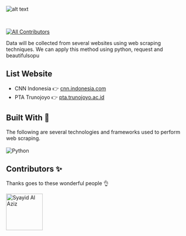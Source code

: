 ![alt text](https://github.com/syayidalaziz10/webscraping-beautifulsoup/blob/main/assets/image-readme.png?raw=true)

&nbsp;

[![All Contributors](https://img.shields.io/badge/all_contributors-1-orange.svg?style=flat-square)](#contributors-)

Data will be collected from several websites using web scraping techniques. We can apply this method using python, request and beautifulsopu

## List Website
* CNN Indonesia 👉 [cnn.indonesia.com](https://www.cnnindonesia.com/)
* PTA Trunojoyo 👉 [pta.trunojoyo.ac.id](https://pta.trunojoyo.ac.id/c_search/)

## Built With 🚀

The following are several technologies and frameworks used to perform web scraping. <br><br>
![Python](https://img.shields.io/badge/python-3670A0?style=for-the-badge&logo=python&logoColor=ffdd54) <br>

## Contributors ✨

Thanks goes to these wonderful people 👌

<!-- ALL-CONTRIBUTORS-LIST:START - Do not remove or modify this section -->
<!-- prettier-ignore-start -->
<!-- markdownlint-disable -->
<img src="https://avatars.githubusercontent.com/u/103559331?v=4" width="100px;" alt="Syayid Al Aziz"/>

<!-- markdownlint-restore -->
<!-- prettier-ignore-end -->

<!-- ALL-CONTRIBUTORS-LIST:END -->


